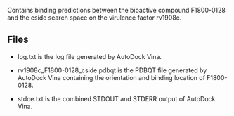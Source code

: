 Contains binding predictions between the bioactive compound F1800-0128 and the cside search space on the virulence factor rv1908c.

## Files

- log.txt is the log file generated by AutoDock Vina.

- rv1908c_F1800-0128_cside.pdbqt is the PDBQT file generated by AutoDock Vina containing the orientation and binding location of F1800-0128.

- stdoe.txt is the combined STDOUT and STDERR output of AutoDock Vina.

